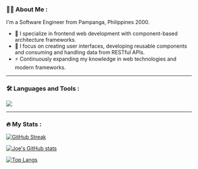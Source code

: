 ### :man_technologist: About Me :

I'm a Software Engineer from Pampanga, Philippines 2000.

- :telescope: I specialize in frontend web development with component-based architecture frameworks.
- 🎯 I focus on creating user interfaces, developing reusable components and consuming and handling data from RESTful APIs.
- :zap: Continuously expanding my knowledge in web technologies and modern frameworks.

---

### :hammer_and_wrench: Languages and Tools :
<img src="https://skillicons.dev/icons?i=html,css,javascript,typescript,react,redux,vue,tailwind,bootstrap,php,laravel,mysql,git,github,vercel" width={100}/><br>

---

### :fire: My Stats :
[![GitHub Streak](https://github-readme-streak-stats.herokuapp.com?user=alonzojoe&theme=dark&hide_border=true&border_radius=20&mode=weekly)](https://git.io/streak-stats)

[![Joe's GitHub stats](https://github-readme-stats.vercel.app/api?username=alonzojoe&hide=contribs&show_icons=true&theme=vision-friendly-dark&hide_border=true&border_radius=20&bg_color=151515)](https://github.com/anuraghazra/github-readme-stats)

[![Top Langs](https://github-readme-stats.vercel.app/api/top-langs/?username=alonzojoe&layout=pie&theme=vision-friendly-dark&hide_border=true&border_radius=20&bg_color=151515)](https://github.com/anuraghazra/github-readme-stats)







<!---
alonzojoe/alonzojoe is a ✨ special ✨ repository because its `README.md` (this file) appears on your GitHub profile.
You can click the Preview link to take a look at your changes.

- 👋 Hi, I’m @alonzojoe
- 👀 A Software Engineer
- 🌱 I want to learn new things.
- 📫 How to reach me ...

--->

